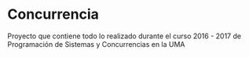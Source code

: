 # Concurrencia
Proyecto que contiene todo lo realizado durante el curso 2016 - 2017 de Programación de Sistemas y Concurrencias en la UMA
